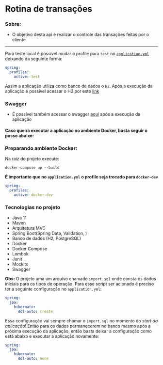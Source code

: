 # Rotina de transações

### Sobre: 
* O objetivo desta api é realizar o controle das transações feitas por o cliente
----

Para teste local é possível mudar o profile para `test` no [`application.yml`](https://github.com/lucasbarrossantos/account/blob/main/src/main/resources/application.yml)
deixando da seguinte forma:

```yaml
spring:
  profiles:
    active: test
```

Assim a aplicação utiliza como banco de dados o `H2`. Após a execução da aplicação é possível acessar o H2 por este [link](http://localhost:8080/api/h2)

### Swagger
- É possível também acessar o swagger [aqui](http://localhost:8080/api/swagger-ui/#/) após a execução da aplicação

#### Caso queira executar a aplicação no ambiente Docker, basta seguir o passo abaixo:

### Preparando ambiente Docker:

Na raiz do projeto execute: </p>
```dockerfile
docker-compose up --build
```
__É importante que no `application.yml` o profile seja trocado para `docker-dev`__

```yaml
spring:
  profiles:
    active: docker-dev
```

### Tecnologias no projeto

- Java 11
- Maven
- Arquitetura MVC
- Spring Boot(Spring Data, Validation, )
- Banco de dados (H2, PostgreSQL)
- Docker
- Docker Compose
- Lombok
- Junit
- Mockito
- Swagger

**Obs:** O projeto uma um arquivo chamado `import.sql` onde consta os dados iniciais para os tipos de operação. 
Para esse script ser acionado é preciso ter a seguinte configuração no `application.yml`:
``` yaml
spring:
  jpa:
    hibernate:
      ddl-auto: create
```
Essa configuração vai sempre chamar o `import.sql` no momento do _start da aplicação_! Então para os dados permanecerem
no banco mesmo após a próxima execução da aplicação, então basta deixar a configuração como está abaixo e executar a 
aplicação novamente:
``` yaml
spring:
  jpa:
    hibernate:
      ddl-auto: none
```